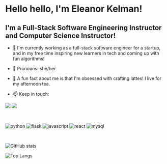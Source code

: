 # Hello hello, I'm Eleanor Kelman!

## I'm a Full-Stack Software Engineering Instructor and Computer Science Instructor!

- 🔭 I'm currently working as a full-stack software engineer for a startup, and in my free time inspiring new learners in tech and coming up with fun algorithms!

- 💚 Pronouns: she/her

- 🍵 A fun fact about me is that I'm obsessed with crafting lattes! I live for my afternoon tea.

- 📫 Keep in touch:

<a href = 'https://www.linkedin.com/in/eleanor-kelman/'><img src='https://img.shields.io/badge/LinkedIn-0077B5?style=for-the-badge&logo=linkedin&logoColor=white' /></a>
<a href = 'https://medium.com/@ekelman3'><img src = 'https://img.shields.io/badge/Medium-12100E?style=for-the-badge&logo=medium&logoColor=white' /></a>

<br />

<img src = 'https://img.shields.io/badge/Python-FFD43B?style=for-the-badge&logo=python&logoColor=blue' alt = 'python' /> <img src = 'https://img.shields.io/badge/Flask-000000?style=for-the-badge&logo=flask&logoColor=white' alt = 'flask' /> <img src = 'https://img.shields.io/badge/JavaScript-323330?style=for-the-badge&logo=javascript&logoColor=F7DF1E' alt = 'javascript' /> <img src = 'https://img.shields.io/badge/React-20232A?style=for-the-badge&logo=react&logoColor=61DAFB' alt = 'react' /> <img src = 'https://img.shields.io/badge/MySQL-005C84?style=for-the-badge&logo=mysql&logoColor=white' alt = 'mysql' />

<br />

![GitHub stats](https://github-readme-stats-sigma-five.vercel.app/api?username=a-JAVA-chip-frappuccino&show_icons=true&theme=solarized-light&rank_icon=github)

![Top Langs](https://github-readme-stats-sigma-five.vercel.app/api/top-langs/?username=a-JAVA-chip-frappuccino&layout=compact&hide=jupyter%20notebook,ruby&theme=solarized-light)



<!--
**a-JAVA-chip-frappuccino/a-JAVA-chip-frappuccino** is a ✨ _special_ ✨ repository because its `README.md` (this file) appears on your GitHub profile.
-->
